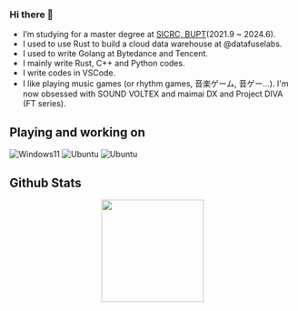 ### Hi there 👋

<!--
**RinChanNOWWW/RinChanNOWWW** is a ✨ _special_ ✨ repository because its `README.md` (this file) appears on your GitHub profile.

Here are some ideas to get you started:

- 🔭 I’m currently working on ...
- 🌱 I’m currently learning ...
- 👯 I’m looking to collaborate on ...
- 🤔 I’m looking for help with ...
- 💬 Ask me about ...
- 📫 How to reach me: ...
- 😄 Pronouns: ...
- ⚡ Fun fact: ...
-->

- I’m studying for a master degree at [SICRC, BUPT](http://sicrc.cn/)(2021.9 ~ 2024.6).
- I used to use Rust to build a cloud data warehouse at @datafuselabs.
- I used to write Golang at Bytedance and Tencent.
- I mainly write Rust, C++ and Python codes. 
- I write codes in VSCode.
- I like playing music games (or rhythm games, 音楽ゲーム, 音ゲー...). I'm now obsessed with SOUND VOLTEX and maimai DX and Project DIVA (FT series).
  
## Playing and working on

![Windows11](https://img.shields.io/badge/Windows%2011-00adef?style=flat-square&logo=windows&logoColor=ffffff)
![Ubuntu](https://img.shields.io/badge/Ubuntu%20(WSL)-dd4814?style=flat-square&logo=ubuntu&logoColor=ffffff)
![Ubuntu](https://img.shields.io/badge/Ubuntu-dd4814?style=flat-square&logo=ubuntu&logoColor=ffffff)
<!-- ![macOS](https://img.shields.io/badge/macOS-696969?style=flat-square&logo=apple&logoColor=ffffff) -->

## Github Stats

<div align="center">
<a href="https://github.com/RinChanNOWWW">
  <img height="180em" src="https://github-readme-stats.vercel.app/api?username=RinChanNOWWW&show_icons=true&include_all_commits=true&count_private=true" />
</a>
</div>
